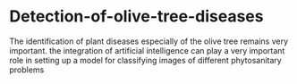 # Detection-of-olive-tree-diseases
The identification of plant diseases especially of the olive tree remains very important. the integration of artificial intelligence can play a very important role in setting up a model for classifying images of different phytosanitary problems
